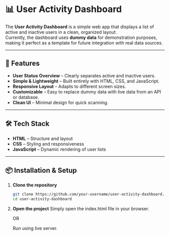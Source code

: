 # 📊 User Activity Dashboard

The **User Activity Dashboard** is a simple web app that displays a list of active and inactive users in a clean, organized layout.  
Currently, the dashboard uses **dummy data** for demonstration purposes, making it perfect as a template for future integration with real data sources.

---

## 🚀 Features

- **User Status Overview** – Clearly separates active and inactive users.
- **Simple & Lightweight** – Built entirely with HTML, CSS, and JavaScript.
- **Responsive Layout** – Adapts to different screen sizes.
- **Customizable** – Easy to replace dummy data with live data from an API or database.
- **Clean UI** – Minimal design for quick scanning.

---

## 🛠️ Tech Stack

- **HTML** – Structure and layout
- **CSS** – Styling and responsiveness
- **JavaScript** – Dynamic rendering of user lists

---

## 📦 Installation & Setup

1. **Clone the repository**
   ```bash
   git clone https://github.com/your-username/user-activity-dashboard.git
   cd user-activity-dashboard
   
2. **Open the project**
  Simply open the index.html file in your browser.

   OR

    Run using live server.
